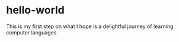 # hello-world
This is my first step on what I hope is a delightful journey of learning computer languages
